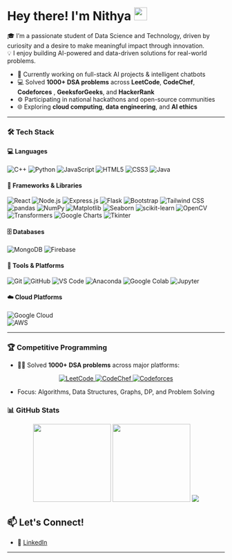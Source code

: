 <h1 align="left">
  Hey there! I'm Nithya 
  <img src="https://media.giphy.com/media/hvRJCLFzcasrR4ia7z/giphy.gif" width="30px">
</h1>

🎓 I’m a passionate student of Data Science and Technology, driven by curiosity and a desire to make meaningful impact through innovation.  
💡 I enjoy building AI-powered and data-driven solutions for real-world problems. 
- 🔭 Currently working on full-stack AI projects & intelligent chatbots  
- 💻 Solved **1000+ DSA problems** across **LeetCode**, **CodeChef**, **Codeforces** , **GeeksforGeeks**, and **HackerRank**
- ⚙️ Participating in national hackathons and open-source communities  
- 🌐 Exploring **cloud computing**, **data engineering**, and **AI ethics**


---
### 🛠️ Tech Stack

#### 💻 Languages  
![C++](https://img.shields.io/badge/-C++-00599C?logo=c%2b%2b&logoColor=white)  ![Python](https://img.shields.io/badge/-Python-3776AB?logo=python&logoColor=white)   ![JavaScript](https://img.shields.io/badge/-JavaScript-F7DF1E?logo=javascript&logoColor=black)  ![HTML5](https://img.shields.io/badge/-HTML5-E34F26?logo=html5&logoColor=white)  ![CSS3](https://img.shields.io/badge/-CSS3-1572B6?logo=css3&logoColor=white)  ![Java](https://img.shields.io/badge/-Java-007396?logo=java&logoColor=white)

#### 🧩 Frameworks & Libraries  
![React](https://img.shields.io/badge/-React-61DAFB?logo=react&logoColor=black)  ![Node.js](https://img.shields.io/badge/-Node.js-339933?logo=node.js&logoColor=white)  ![Express.js](https://img.shields.io/badge/-Express.js-000000?logo=express&logoColor=white)  ![Flask](https://img.shields.io/badge/-Flask-000000?logo=flask&logoColor=white)  ![Bootstrap](https://img.shields.io/badge/-Bootstrap-563D7C?logo=bootstrap&logoColor=white)  ![Tailwind CSS](https://img.shields.io/badge/-Tailwind_CSS-38B2AC?logo=tailwind-css&logoColor=white)  ![pandas](https://img.shields.io/badge/-pandas-150458?logo=pandas&logoColor=white)  ![NumPy](https://img.shields.io/badge/-NumPy-013243?logo=numpy&logoColor=white)  ![Matplotlib](https://img.shields.io/badge/-Matplotlib-11557C?logo=python&logoColor=white)  ![Seaborn](https://img.shields.io/badge/-Seaborn-4B8BBE?logo=python&logoColor=white)  ![scikit-learn](https://img.shields.io/badge/-Scikit--Learn-F7931E?logo=scikit-learn&logoColor=white)  ![OpenCV](https://img.shields.io/badge/-OpenCV-5C3EE8?logo=opencv&logoColor=white)  ![Transformers](https://img.shields.io/badge/-Transformers-FF6B81?logo=huggingface&logoColor=white)  ![Google Charts](https://img.shields.io/badge/-Google%20Charts-4285F4?logo=google&logoColor=white)  ![Tkinter](https://img.shields.io/badge/-Tkinter-FFCC00?logo=python&logoColor=black)

#### 🗄️ Databases  
![MongoDB](https://img.shields.io/badge/-MongoDB-47A248?logo=mongodb&logoColor=white)  ![Firebase](https://img.shields.io/badge/-Firebase-FFCA28?logo=firebase&logoColor=black)

#### 🔧 Tools & Platforms  
![Git](https://img.shields.io/badge/-Git-F05032?logo=git&logoColor=white)  ![GitHub](https://img.shields.io/badge/-GitHub-181717?logo=github&logoColor=white)  ![VS Code](https://img.shields.io/badge/-VS%20Code-007ACC?logo=visual-studio-code&logoColor=white)  ![Anaconda](https://img.shields.io/badge/-Anaconda-44A833?logo=anaconda&logoColor=white)  ![Google Colab](https://img.shields.io/badge/-Google%20Colab-F9AB00?logo=googlecolab&logoColor=black)  ![Jupyter](https://img.shields.io/badge/-Jupyter-F37626?logo=jupyter&logoColor=white)


#### ☁️ Cloud Platforms  
![Google Cloud](https://img.shields.io/badge/-Google%20Cloud-4285F4?logo=googlecloud&logoColor=white)  
![AWS](https://img.shields.io/badge/-AWS-232F3E?logo=amazon-aws&logoColor=white)

---
### 🏆 Competitive Programming

- 👩‍💻 Solved **1000+ DSA problems** across major platforms:
<p align="center">
  <a href="https://leetcode.com/Nithya_Sri_S" target="_blank">
    <img src="https://img.shields.io/badge/-LeetCode-FFA116?logo=leetcode&logoColor=black" alt="LeetCode" />
  </a>
  <a href="https://www.codechef.com/users/nithyasri_29" target="_blank">
    <img src="https://img.shields.io/badge/-CodeChef-5B4638?logo=codechef&logoColor=white" alt="CodeChef" />
  </a>
  <a href="https://codeforces.com/profile/nithya_29005" target="_blank">
    <img src="https://img.shields.io/badge/-Codeforces-1F8ACB?logo=codeforces&logoColor=white" alt="Codeforces" />
  </a>
</p>

- Focus: Algorithms, Data Structures, Graphs, DP, and Problem Solving

### 📊 GitHub Stats

<p align="center">
<img src="https://github-readme-stats.vercel.app/api?username=Nithya2900&show_icons=true&theme=radical" height="180px"/>
<img src="https://github-readme-streak-stats.herokuapp.com/?user=Nithya2900&theme=radical" height="180px"/>
  <img src="https://github-readme-stats.vercel.app/api/top-langs/?username=Nithya2900&layout=compact&theme=tokyonight"/>
</p>


## 📫 Let's Connect!

- 💼 [LinkedIn](https://www.linkedin.com/in/nithya-sri-sivakumar-028653290/)
---
